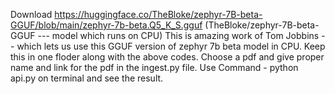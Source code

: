 Download https://huggingface.co/TheBloke/zephyr-7B-beta-GGUF/blob/main/zephyr-7b-beta.Q5_K_S.gguf (TheBloke/zephyr-7B-beta-GGUF --- model which runs on CPU)
This is amazing work of Tom Jobbins -- which lets us use this GGUF version of zephyr 7b beta model in CPU.
Keep this in one floder along with the above codes.
Choose a pdf and give proper name and link for the pdf in the ingest.py file. 
Use Command - python api.py on terminal and see the result. 
